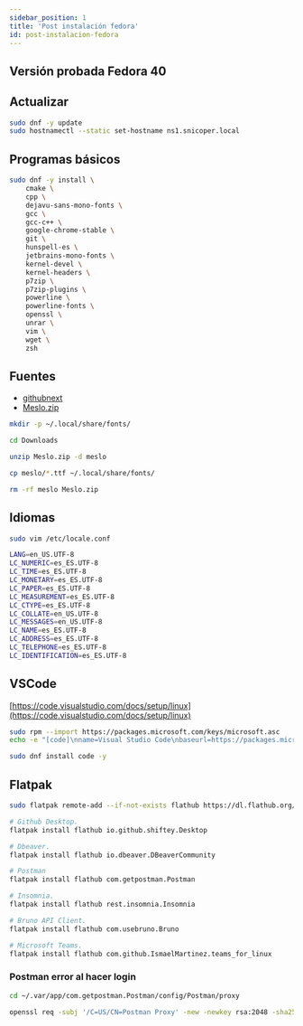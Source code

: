 ```yaml
---
sidebar_position: 1
title: 'Post instalación fedora'
id: post-instalacion-fedora
---
```


## Versión probada Fedora 40

## Actualizar

```bash
sudo dnf -y update
sudo hostnamectl --static set-hostname ns1.snicoper.local
```

## Programas básicos

```bash
sudo dnf -y install \
    cmake \
    cpp \
    dejavu-sans-mono-fonts \
    gcc \
    gcc-c++ \
    google-chrome-stable \
    git \
    hunspell-es \
    jetbrains-mono-fonts \
    kernel-devel \
    kernel-headers \
    p7zip \
    p7zip-plugins \
    powerline \
    powerline-fonts \
    openssl \
    unrar \
    vim \
    wget \
    zsh
```

## Fuentes

- [githubnext](https://monaspace.githubnext.com/)
- [Meslo.zip](https://github.com/ryanoasis/nerd-fonts/releases/download/v3.2.1/Meslo.zip)

```bash
mkdir -p ~/.local/share/fonts/

cd Downloads

unzip Meslo.zip -d meslo

cp meslo/*.ttf ~/.local/share/fonts/

rm -rf meslo Meslo.zip
```

## Idiomas

```bash
sudo vim /etc/locale.conf
```

```bash
LANG=en_US.UTF-8
LC_NUMERIC=es_ES.UTF-8
LC_TIME=es_ES.UTF-8
LC_MONETARY=es_ES.UTF-8
LC_PAPER=es_ES.UTF-8
LC_MEASUREMENT=es_ES.UTF-8
LC_CTYPE=es_ES.UTF-8
LC_COLLATE=en_US.UTF-8
LC_MESSAGES=en_US.UTF-8
LC_NAME=es_ES.UTF-8
LC_ADDRESS=es_ES.UTF-8
LC_TELEPHONE=es_ES.UTF-8
LC_IDENTIFICATION=es_ES.UTF-8
```

## VSCode

[https://code.visualstudio.com/docs/setup/linux](https://code.visualstudio.com/docs/setup/linux)

```bash
sudo rpm --import https://packages.microsoft.com/keys/microsoft.asc
echo -e "[code]\nname=Visual Studio Code\nbaseurl=https://packages.microsoft.com/yumrepos/vscode\nenabled=1\ngpgcheck=1\ngpgkey=https://packages.microsoft.com/keys/microsoft.asc" | sudo tee /etc/yum.repos.d/vscode.repo > /dev/null

sudo dnf install code -y
```

## Flatpak

```bash
sudo flatpak remote-add --if-not-exists flathub https://dl.flathub.org/repo/flathub.flatpakrepo

# Github Desktop.
flatpak install flathub io.github.shiftey.Desktop

# Dbeaver.
flatpak install flathub io.dbeaver.DBeaverCommunity

# Postman
flatpak install flathub com.getpostman.Postman

# Insomnia.
flatpak install flathub rest.insomnia.Insomnia

# Bruno API Client.
flatpak install flathub com.usebruno.Bruno

# Microsoft Teams.
flatpak install flathub com.github.IsmaelMartinez.teams_for_linux
```

### Postman error al hacer login

```bash
cd ~/.var/app/com.getpostman.Postman/config/Postman/proxy

openssl req -subj '/C=US/CN=Postman Proxy' -new -newkey rsa:2048 -sha256 -days 365 -nodes -x509 -keyout postman-proxy-ca.key -out postman-proxy-ca.crt
```
